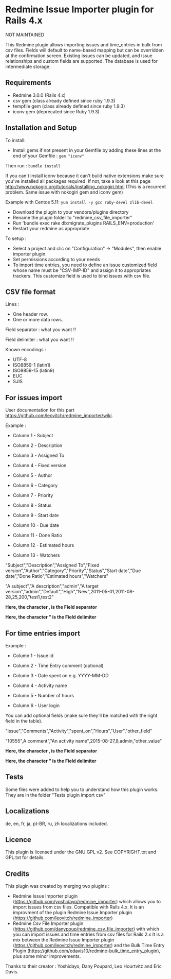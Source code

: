 Redmine Issue Importer plugin for Rails 4.x
================

NOT MAINTAINED

This Redmine plugin allows importing issues and time_entries in bulk from csv files. Fields will default to name-based mapping but can be overridden at the confirmation screen.
Existing issues can be updated, and issue relationships and custom fields are supported.
The database is used for intermediate storage.

## Requirements

* Redmine 3.0.0 (Rails 4.x)
* csv gem (class already defined since ruby 1.9.3)
* tempfile gem (class already defined since ruby 1.9.3)
* iconv gem (deprecated since Ruby 1.9.3)
	
## Installation and Setup

To install:
* Install gems if not present in your Gemfile by adding these lines at the end of your Gemfile :
`gem "iconv"`

Then run :
`bundle install`
 
If you can't install iconv because it can't build native extensions make sure you've installed all packages required.
If not, take a look at this page http://www.nokogiri.org/tutorials/installing_nokogiri.html
(This is a recurrent problem. Same issue with nokogiri gem and iconv gem)

Example with Centos 5.11:
`yum install -y gcc ruby-devel zlib-devel`

* Download the plugin to your vendors/plugins directory
* Rename the plugin folder to "redmine_csv_file_importer"
* Run 'bundle exec rake db:migrate_plugins RAILS_ENV=production'
* Restart your redmine as appropriate

To setup :
* Select a project and clic on "Configuration" →  "Modules", then enable importer plugin.
* Set permissions according to your needs
* To import time entries, you need to define an issue customized field whose name must be "CSV-IMP-ID" and assign it to appropriates trackers. This customize field is used to bind issues with csv file.

## CSV file format

Lines :
* One header row.
* One or more data rows.

Field separator : what you want !!

Field delimiter : what you want !!

Known encodings :
* UTF-8
* ISO8859-1 (latin1)
* ISO8859-15 (latin9)
* EUC
* SJIS


## For issues import

User documentation for this part https://github.com/leovitch/redmine_importer/wiki.

Example :

- Column 1 - Subject

- Column 2 - Description

- Column 3 - Assigned To

- Column 4 - Fixed version

- Column 5 - Author

- Column 6 - Category

- Column 7 - Priority

- Column 8 - Status

- Column 9 - Start date

- Column 10 - Due date

- Column 11 - Done Ratio

- Column 12 - Estimated hours

- Column 13 - Watchers

"Subject","Description","Assigned To","Fixed version","Author","Category","Priority","Status","Start date","Due date","Done Ratio","Estimated hours","Watchers"

"A subject","A description","admin","A target version","admin","Default","High","New",2011-05-01,2011-08-28,25,200,"test1,test2"

**Here, the character , is the Field separator**

**Here, the character " is the Field delimiter**

## For time entries import

Example :

- Column 1 - Issue id

- Column 2 - Time Entry comment (optional)

- Column 3 - Date spent on e.g. YYYY-MM-DD

- Column 4 - Activity name

- Column 5 - Number of hours

- Column 6 - User login

You can add optional fields (make sure they'll be matched with the right field in the table).

"Issue","Comments","Activity","spent_on","Hours","User","other_field"

"10555",A comment","An activity name",2015-08-27,8,admin,"other_value"

**Here, the character , is the Field separator**

**Here, the character " is the Field delimiter**

## Tests

Some files were added to help you to understand how this plugin works. They are in the folder "Tests plugin import csv"

## Localizations

de, en, fr, ja, pt-BR, ru, zh localizations included.

## Licence

This plugin is licensed under the GNU GPL v2. See COPYRIGHT.txt and GPL.txt for details.

## Credits

This plugin was created by merging two plugins :
* Redmine Issue Importer plugin (https://github.com/yoshidayo/redmine_importer) which allows you to import issues from csv files.
Compatible with Rails 4.x.
It is an improvment of the plugin Redmine Issue Importer plugin (https://github.com/leovitch/redmine_importer)
* Redmine Csv File Importer plugin (https://github.com/danypoup/redmine_csv_file_importer)
with which you can import issues and time entries from csv files for Rails 2.x
It is a mix between the Redmine Issue Importer plugin (https://github.com/leovitch/redmine_importer) and the Bulk Time Entry Plugin (https://github.com/edavis10/redmine-bulk_time_entry_plugin), plus some minor improvements.

Thanks to their creator : Yoshidayo, Dany Poupard, Leo Hourtvitz and Eric Davis.
